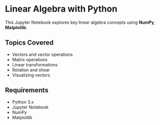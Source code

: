 # Linear Algebra with Python

This Jupyter Notebook explores key linear algebra concepts using **NumPy**, **Matplotlib**.

## Topics Covered

- Vectors and vector operations
- Matrix operations
- Linear transformations
- Rotation and shear
- Visualizing vectors

## Requirements

- Python 3.x
- Jupyter Notebook
- NumPy
- Matplotlib
